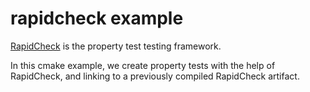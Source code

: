 # rapidcheck example

[RapidCheck](https://github.com/emil-e/rapidcheck/) is the property test testing framework.


In this cmake example, we create property tests with the help of RapidCheck, and linking to a previously compiled RapidCheck artifact.
